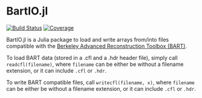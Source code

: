 # BartIO.jl

[![Build Status](https://github.com/aTrotier/BartIO.jl/actions/workflows/CI.yml/badge.svg?branch=master)](https://github.com/aTrotier/BartIO.jl/actions/workflows/CI.yml?query=branch%3Amaster)
[![Coverage](https://codecov.io/gh/aTrotier/BartIO.jl/branch/master/graph/badge.svg)](https://codecov.io/gh/aTrotier/BartIO.jl)

BartIO.jl is a Julia package to load and write arrays from/into files compatible with the [Berkeley Advanced Reconstruction Toolbox (BART)](https://mrirecon.github.io/bart/). 

To load BART data (stored in a .cfl and a .hdr header file), simply call `readcfl(filename)`, where `filename` can be either be without a filename extension, or it can include `.cfl` or `.hdr`. 

To write BART compatible files, call  `writecfl(filename, x)`, where `filename` can be either be without a filename extension, or it can include `.cfl` or `.hdr`. 

